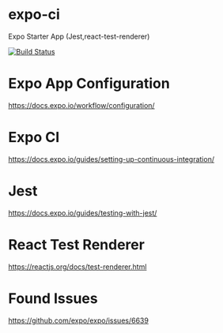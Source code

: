 # expo-ci
Expo Starter App (Jest,react-test-renderer)

[![Build Status](https://travis-ci.com/devayarhlaine/expo-ci.svg?branch=master)](https://travis-ci.com/devayarhlaine/expo-ci)

# Expo App Configuration
https://docs.expo.io/workflow/configuration/

# Expo CI
https://docs.expo.io/guides/setting-up-continuous-integration/

# Jest
https://docs.expo.io/guides/testing-with-jest/


# React Test Renderer
https://reactjs.org/docs/test-renderer.html

# Found Issues
https://github.com/expo/expo/issues/6639
